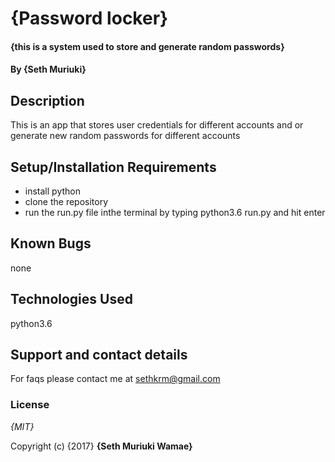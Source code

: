 # {Password locker}

#### {this is a system used to store and generate random passwords}

#### By **{Seth Muriuki}**

## Description

This is an app that stores user credentials for different accounts and or generate new random passwords for different accounts

## Setup/Installation Requirements

* install python
* clone  the repository
* run the run.py file inthe terminal by typing python3.6 run.py and hit enter


## Known Bugs

none 

## Technologies Used

python3.6

## Support and contact details

For faqs please contact me at sethkrm@gmail.com

### License

*{MIT}*

Copyright (c) {2017} **{Seth Muriuki Wamae}**